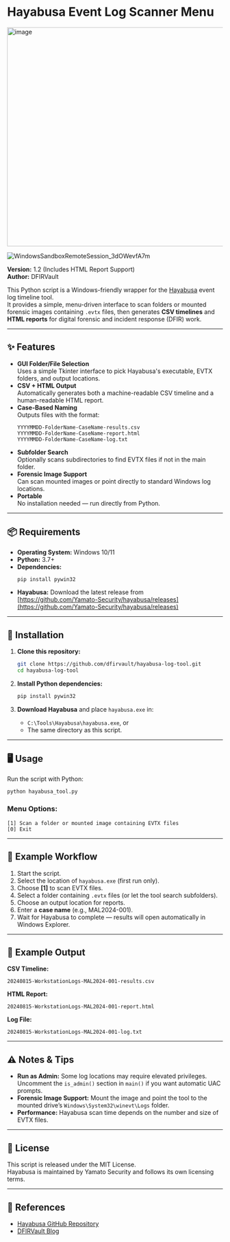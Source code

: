 # Hayabusa Event Log Scanner Menu

<img width="977" height="510" alt="image" src="https://github.com/user-attachments/assets/352a5f97-8325-4017-ae72-d8e1a8dda191" />

![WindowsSandboxRemoteSession_3dOWevfA7m](https://github.com/user-attachments/assets/4d204f41-d243-4c0d-95f3-a46cf2351634)


**Version:** 1.2 (Includes HTML Report Support)  
**Author:** DFIRVault

This Python script is a Windows-friendly wrapper for the [Hayabusa](https://github.com/Yamato-Security/hayabusa) event log timeline tool.  
It provides a simple, menu-driven interface to scan folders or mounted forensic images containing `.evtx` files, then generates **CSV timelines** and **HTML reports** for digital forensic and incident response (DFIR) work.

---

## ✨ Features

- **GUI Folder/File Selection**  
  Uses a simple Tkinter interface to pick Hayabusa's executable, EVTX folders, and output locations.
- **CSV + HTML Output**  
  Automatically generates both a machine-readable CSV timeline and a human-readable HTML report.
- **Case-Based Naming**  
  Outputs files with the format:
  ```
  YYYYMMDD-FolderName-CaseName-results.csv
  YYYYMMDD-FolderName-CaseName-report.html
  YYYYMMDD-FolderName-CaseName-log.txt
  ```
- **Subfolder Search**  
  Optionally scans subdirectories to find EVTX files if not in the main folder.
- **Forensic Image Support**  
  Can scan mounted images or point directly to standard Windows log locations.
- **Portable**  
  No installation needed — run directly from Python.

---

## 📦 Requirements

- **Operating System:** Windows 10/11  
- **Python:** 3.7+  
- **Dependencies:**
  ```bash
  pip install pywin32
  ```
- **Hayabusa:** Download the latest release from  
  [https://github.com/Yamato-Security/hayabusa/releases](https://github.com/Yamato-Security/hayabusa/releases)

---

## 🚀 Installation

1. **Clone this repository:**
   ```bash
   git clone https://github.com/dfirvault/hayabusa-log-tool.git
   cd hayabusa-log-tool
   ```

2. **Install Python dependencies:**
   ```bash
   pip install pywin32
   ```

3. **Download Hayabusa** and place `hayabusa.exe` in:
   - `C:\Tools\Hayabusa\hayabusa.exe`, or  
   - The same directory as this script.

---

## 🖥️ Usage

Run the script with Python:
```bash
python hayabusa_tool.py
```

### Menu Options:
```
[1] Scan a folder or mounted image containing EVTX files
[0] Exit
```

---

## 📂 Example Workflow

1. Start the script.
2. Select the location of `hayabusa.exe` (first run only).
3. Choose **[1]** to scan EVTX files.
4. Select a folder containing `.evtx` files (or let the tool search subfolders).
5. Choose an output location for reports.
6. Enter a **case name** (e.g., MAL2024-001).
7. Wait for Hayabusa to complete — results will open automatically in Windows Explorer.

---

## 📄 Example Output

**CSV Timeline:**  
```
20240815-WorkstationLogs-MAL2024-001-results.csv
```

**HTML Report:**  
```
20240815-WorkstationLogs-MAL2024-001-report.html
```

**Log File:**  
```
20240815-WorkstationLogs-MAL2024-001-log.txt
```

---

## ⚠️ Notes & Tips

- **Run as Admin:** Some log locations may require elevated privileges. Uncomment the `is_admin()` section in `main()` if you want automatic UAC prompts.
- **Forensic Image Support:** Mount the image and point the tool to the mounted drive’s `Windows\System32\winevt\Logs` folder.
- **Performance:** Hayabusa scan time depends on the number and size of EVTX files.

---

## 📜 License

This script is released under the MIT License.  
Hayabusa is maintained by Yamato Security and follows its own licensing terms.

---

## 🔗 References

- [Hayabusa GitHub Repository](https://github.com/Yamato-Security/hayabusa)
- [DFIRVault Blog](https://github.com/dfirvault)
